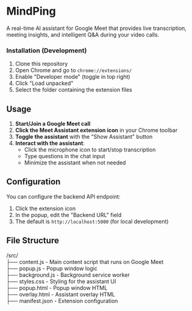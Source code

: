# MindPing

A real-time AI assistant for Google Meet that provides live transcription, meeting insights, and intelligent Q&A during your video calls.


### Installation (Development)
1. Clone this repository
2. Open Chrome and go to `chrome://extensions/`
3. Enable "Developer mode" (toggle in top right)
4. Click "Load unpacked"
5. Select the folder containing the extension files

## Usage

1. **Start/Join a Google Meet call**
2. **Click the Meet Assistant extension icon** in your Chrome toolbar
3. **Toggle the assistant** with the "Show Assistant" button
4. **Interact with the assistant**:
   - Click the microphone icon to start/stop transcription
   - Type questions in the chat input
   - Minimize the assistant when not needed

## Configuration

You can configure the backend API endpoint:

1. Click the extension icon
2. In the popup, edit the "Backend URL" field
3. The default is `http://localhost:5000` (for local development)

## File Structure
/src/  
├── content.js - Main content script that runs on Google Meet  
├── popup.js - Popup window logic  
├── background.js - Background service worker  
├── styles.css - Styling for the assistant UI  
├── popup.html - Popup window HTML  
├── overlay.html - Assistant overlay HTML  
├── manifest.json - Extension configuration  
